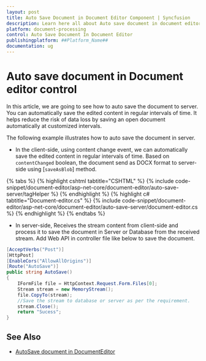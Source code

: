 ```yaml
---
layout: post
title: Auto Save Document in Document Editor Component | Syncfusion
description: Learn here all about Auto save document in document editor in Syncfusion Document Editor component of syncfusion and more.
platform: document-processing
control: Auto Save Document In Document Editor
publishingplatform: ##Platform_Name##
documentation: ug
---
```



# Auto save document in Document editor control

In this article, we are going to see how to auto save the document to server. You can automatically save the edited content in regular intervals of time. It helps reduce the risk of data loss by saving an open document automatically at customized intervals.

The following example illustrates how to auto save the document in server.

* In the client-side, using content change event, we can automatically save the edited content in regular intervals of time. Based on `contentChanged` boolean, the document send as DOCX format to server-side using [`saveAsBlob`] method.


{% tabs %}
{% highlight cshtml tabtitle="CSHTML" %}
{% include code-snippet/document-editor/asp-net-core/document-editor/auto-save-server/tagHelper %}
{% endhighlight %}
{% highlight c# tabtitle="Document-editor.cs" %}
{% include code-snippet/document-editor/asp-net-core/document-editor/auto-save-server/document-editor.cs %}
{% endhighlight %}
{% endtabs %}



* In server-side, Receives the stream content from client-side and process it to save the document in Server or Database from the received stream. Add Web API in controller file like below to save the document.

```c#
[AcceptVerbs("Post")]
[HttpPost]
[EnableCors("AllowAllOrigins")]
[Route("AutoSave")]
public string AutoSave()
{
    IFormFile file = HttpContext.Request.Form.Files[0];
    Stream stream = new MemoryStream();    
    file.CopyTo(stream);
    //Save the stream to database or server as per the requirement.
    stream.Close();
    return "Sucess";
}
```

## See Also
* [AutoSave document in DocumentEditor](./auto-save-document-in-document-editor)
